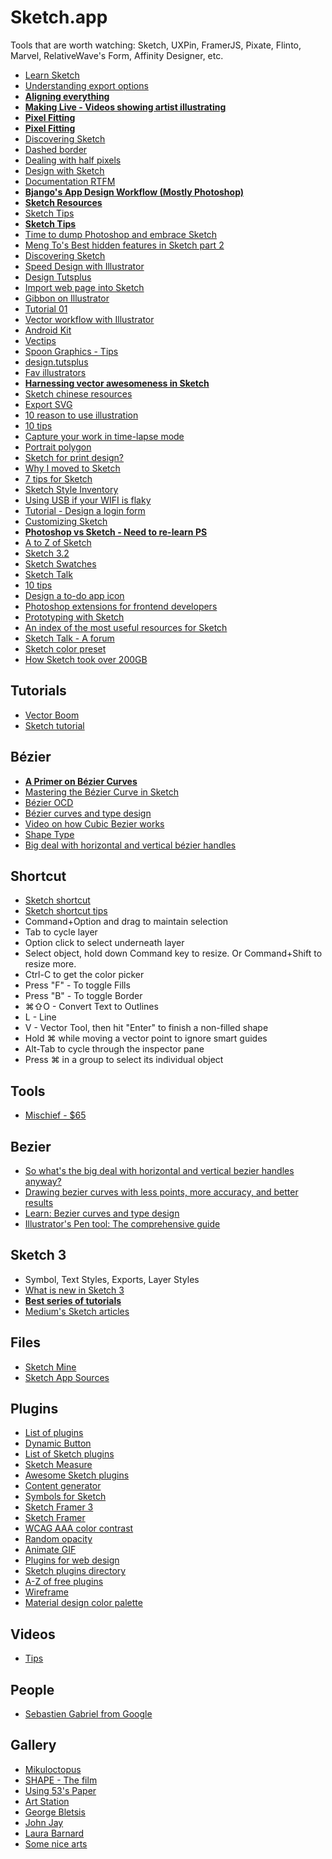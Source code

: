 # Sketch.app

Tools that are worth watching: Sketch, UXPin, FramerJS, Pixate, Flinto, Marvel, RelativeWave's Form, Affinity Designer, etc.

* [Learn Sketch](http://learnsketch.com/)
* [Understanding export options](http://webdesign.tutsplus.com/tutorials/understanding-sketchs-export-options--cms-22207)
* [**Aligning everything**](http://www.sketchtips.info/articles/aligning-everything)
* [**Making Live - Videos showing artist illustrating**](https://makinglive.com/watch/drawing-illustrations)
* [**Pixel Fitting**](https://www.youtube.com/watch?v=wSLW4K2ON4s)
* [**Pixel Fitting**](http://dcurt.is/pixel-fitting)
* [Discovering Sketch](https://medium.com/@jm_denis/discovering-sketch-25545f6cb161)
* [Dashed border](https://news.layervault.com/stories/47034-how-can-we-calculate-a-perfect-dashed-border-in-sketch)
* [Dealing with half pixels](https://medium.com/@dmiiiitri/fixing-icons-for-medium-8939ae05db85)
* [Design with Sketch](https://medium.com/design-with-sketch/design-with-sketch-92608a88c103)
* [Documentation RTFM](http://bohemiancoding.com/sketch/support/documentation/)
* [**Bjango's App Design Workflow (Mostly Photoshop)**](http://bjango.com/articles/appdesignworkflow/#)
* [**Sketch Resources**](http://learn.ustwo.com/sketch-resources)
* [Sketch Tips](http://www.sketchtips.info/)
* [**Sketch Tips**](https://www.drawar.com/sketch/tips)
* [Time to dump Photoshop and embrace Sketch](https://medium.com/design-ux/c59ff242715d)
* [Meng To's Best hidden features in Sketch part 2](http://blog.mengto.com/hidden-features-sketch-part-2/)
* [Discovering Sketch](https://medium.com/design-ux/25545f6cb161)
* [Speed Design with Illustrator](http://www.designsprint.net/)
* [Design Tutsplus](http://design.tutsplus.com/)
* [Import web page into Sketch](https://medium.com/p/6681ae0b118a)
* [Gibbon on Illustrator](https://gibbon.co/maximebodereau/illustrator)
* [Tutorial 01](https://medium.com/@KounterB/sketch-tutorial_01-b76271a095e3)
* [Vector workflow with Illustrator](https://medium.com/@janoskoos/my-vector-workflow-dd1357d28d7c)
* [Android Kit](https://github.com/wikichen/sketch-android-kit)
* [Vectips](http://vectips.com/)
* [Spoon Graphics - Tips](http://blog.spoongraphics.co.uk/)
* [design.tutsplus](http://design.tutsplus.com/)
* [Fav illustrators](https://news.layervault.com/stories/27329-ask-dn-favorite-illustrators)
* [**Harnessing vector awesomeness in Sketch**](https://medium.com/@pnowelldesign/harnessing-vector-awesomeness-in-sketch-3c9621408138)
* [Sketch chinese resources](http://sketchcn.com/)
* [Export SVG](http://hackingui.com/design/my-workflow-to-export-svgs-out-of-my-photoshop-design-files/)
* [10 reason to use illustration](http://bluegg.co.uk/10-reasons-to-use-illustration/)
* [10 tips](http://saloon.io/10-tips-tricks-for-sketch/)
* [Capture your work in time-lapse mode](http://schnappsformac.com/)
* [Portrait polygon](http://medialoot.com/blog/tutorial-polygon-portrait-poster-design/)
* [Sketch for print design?](https://medium.com/@pnowelldesign/sketch-for-print-design-fd165b92cb3a)
* [Why I moved to Sketch](http://hackingui.com/design/sketch-design/why-i-moved-to-sketch/)
* [7 tips for Sketch](https://medium.com/design-idea/7-tips-for-sketch-users-e09c27c7ce08)
* [Sketch Style Inventory](https://github.com/getflourish/Sketch-Style-Inventory/)
* [Using USB if your WIFI is flaky](http://bomberstudios.com/post/54587126654/using-sketch-mirror-liveview-silkscreen-skala)
* [Tutorial - Design a login form](http://webdesign.tutsplus.com/tutorials/sketch-for-beginners-design-a-login-form-interface--cms-21534)
* [Customizing Sketch](http://hackingui.com/design/sketch-design/customize-sketch-with-plugins-and-keyboard-shortcuts/)
* [**Photoshop vs Sketch - Need to re-learn PS**](http://photoshopsecrets.tumblr.com/post/100218629171/photoshop-vs-sketch)
* [A to Z of Sketch](http://webdesign.tutsplus.com/articles/the-a-to-z-of-sketch--cms-22030)
* [Sketch 3.2](https://medium.com/sketch-tricks/sketch-3-2-beta-bdffc9ce6216)
* [Sketch Swatches](http://build.pixelunion.net/sketch-swatches/)
* [Sketch Talk](http://talk.sketchapphub.com/)
* [10 tips](http://blog.uxpin.com/5951/10-best-practices-sketch/)
* [Design a to-do app icon](http://airwalk-design.com/?cat=tutorials&inc=1744&stick=design-a-todo-list-app-icon-with-sketch-3)
* [Photoshop extensions for frontend developers](http://vilcins.lv/blog/2015/Photoshop-extensions-for-frontend-developers/)
* [Prototyping with Sketch](http://blog.invisionapp.com/11-tips-for-prototyping-with-sketch/)
* [An index of the most useful resources for Sketch](http://sketch.land/index.html)
* [Sketch Talk - A forum](http://sketchtalk.io/)
* [Sketch color preset](https://github.com/RayPS/my-sketch-colors)
* [How Sketch took over 200GB](https://medium.com/@thomasdegry/how-sketch-took-over-200gb-of-our-macbooks-cb7dd10c8163)

## Tutorials

* [Vector Boom](http://vectorboom.com/)
* [Sketch tutorial](http://megumi.co/learn/sketch.htm)

## Bézier

* [**A Primer on Bézier Curves**](http://pomax.github.io/bezierinfo/)
* [Mastering the Bézier Curve in Sketch](https://medium.com/sketch-app/mastering-the-bezier-curve-in-sketch-4da8fdf0dbbb)
* [Bézier OCD](http://learn.scannerlicker.net/2014/10/01/bezier-ocd-or-why-you-should-know-about-point-placement/)
* [Bézier curves and type design](http://learn.scannerlicker.net/2014/04/16/bezier-curves-and-type-design-a-tutorial/)
* [Video on how Cubic Bezier works](https://vimeo.com/106757336)
* [Shape Type](http://shape.method.ac/)
* [Big deal with horizontal and vertical bézier handles](http://theagsc.com/community/tutorials/so-whats-the-big-deal-with-horizontal-vertical-bezier-handles-anyway)

## Shortcut

* [Sketch shortcut](https://medium.com/sketch-app/sketch-shortcuts-4babfb40545b)
* [Sketch shortcut tips](https://news.layervault.com/stories/38711-sketch-tip-hold-cmd-to-clickthrough-a-group)
* Command+Option and drag to maintain selection
* Tab to cycle layer
* Option click to select underneath layer
* Select object, hold down Command key to resize. Or Command+Shift to resize more.
* Ctrl-C to get the color picker
* Press "F" - To toggle Fills
* Press "B" - To toggle Border
* ⌘⇧O - Convert Text to Outlines
* L - Line
* V - Vector Tool, then hit "Enter" to finish a non-filled shape
* Hold ⌘ while moving a vector point to ignore smart guides
* Alt-Tab to cycle through the inspector pane
* Press ⌘ in a group to select its individual object

## Tools

* [Mischief - $65](http://madewithmischief.tumblr.com/)

## Bezier

* [So what's the big deal with horizontal and vertical bezier handles anyway?](http://theagsc.com/community/tutorials/so-whats-the-big-deal-with-horizontal-vertical-bezier-handles-anyway)
* [Drawing bezier curves with less points, more accuracy, and better results](http://ashrafali.net/blog/drawing-bezier-curves-with-less-points-more-accuracy-and-better-results)
* [Learn: Bezier curves and type design](http://learn.scannerlicker.net/2014/04/16/bezier-curves-and-type-design-a-tutorial/)
* [Illustrator's Pen tool: The comprehensive guide](http://design.tutsplus.com/tutorials/illustrators-pen-tool-the-comprehensive-guide--vector-141)

## Sketch 3

* Symbol, Text Styles, Exports, Layer Styles
* [What is new in Sketch 3](https://medium.com/p/4b92d8b25f3)
* [**Best series of tutorials**](https://medium.com/sketch-app/harnessing-vector-awesomeness-in-sketch-3c9621408138)
* [Medium's Sketch articles](https://medium.com/sketch-app)

## Files

* [Sketch Mine](http://sketchmine.co/)
* [Sketch App Sources](http://www.sketchappsources.com/)

## Plugins

* [List of plugins](https://news.layervault.com/stories/24626-ask-dn-what-are-your-favourite-sketch-plugins)
* [Dynamic Button](https://github.com/ddwht/sketch-dynamic-button)
* [List of Sketch plugins](https://gist.github.com/bomberstudios/7694497)
* [Sketch Measure](https://github.com/utom/sketch-measure)
* [Awesome Sketch plugins](http://awesome-sket.ch/)
* [Content generator](https://github.com/timuric/Content-generator-sketch-plugin)
* [Symbols for Sketch](https://github.com/cognitom/symbols-for-sketch)
* [Sketch Framer 3](https://github.com/bomberstudios/sketch-framer-3)
* [Sketch Framer](https://github.com/bomberstudios/sketch-framer/)
* [WCAG AAA color contrast](https://github.com/getflourish/Sketch-Color-Contrast-Analyser)
* [Random opacity](https://github.com/adamhowell/random-opacity-sketch-plugin)
* [Animate GIF](https://github.com/NathanRutzky/Generate-GIF)
* [Plugins for web design](http://www.newmediacampaigns.com/blog/essential-sketch-plugins-for-web-design)
* [Sketch plugins directory](https://github.com/sketchplugins/plugin-directory)
* [A-Z of free plugins](http://marketblog.envato.com/resources/z-free-sketch-app-plugins/)
* [Wireframe](https://github.com/teracyhq/wireframe)
* [Material design color palette](https://github.com/t32k/material-design-color-palette-sketch-plugin)

## Videos

* [Tips](https://www.youtube.com/watch?v=AV2OkzIGykA&list=PLLnpHn493BHE6UIsdKYlS5zu-ZYvx22CS)

## People

* [Sebastien Gabriel from Google](http://sebastien-gabriel.com/)


## Gallery

* [Mikuloctopus](http://mikuloctopus.tumblr.com/)
* [SHAPE - The film](http://makeshapechange.com/)
* [Using 53's Paper](http://angelwhite24.tumblr.com/)
* [Art Station](http://magazine.artstation.com/)
* [George Bletsis](http://monstertreeart.tumblr.com/)
* [John Jay](http://www.johnjayart.com/)
* [Laura Barnard](http://laurabarnard.co.uk/work/)
* [Some nice arts](https://felicien-nourry.artstation.com/)